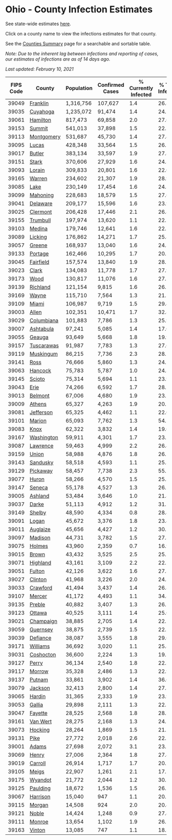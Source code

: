# Ohio - County Infection Estimates

See state-wide estimates [here](/infections/us-oh).

Click on a county name to view the infections estimates for that county.

See the [Counties Summary](/infections/summary-counties) page for a searchable and sortable table.

*Note: Due to the inherent lag between infections and reporting of cases, our estimates of infections are as of 14 days ago.*

*Last updated: February 10, 2021*

|   FIPS Code |                   County |   Population |   Confirmed Cases |   % Currently Infected |   % Total Infected |
|-------------|--------------------------|--------------|-------------------|------------------------|--------------------|
|       39049 |     [Franklin](franklin) |    1,316,756 |           107,627 |                    1.4 |               26.8 |
|       39035 |     [Cuyahoga](cuyahoga) |    1,235,072 |            91,474 |                    1.4 |               24.5 |
|       39061 |     [Hamilton](hamilton) |      817,473 |            69,858 |                    2.0 |               27.6 |
|       39153 |         [Summit](summit) |      541,013 |            37,898 |                    1.5 |               22.7 |
|       39113 | [Montgomery](montgomery) |      531,687 |            45,730 |                    1.4 |               27.4 |
|       39095 |           [Lucas](lucas) |      428,348 |            33,564 |                    1.5 |               26.2 |
|       39017 |         [Butler](butler) |      383,134 |            33,597 |                    1.9 |               27.8 |
|       39151 |           [Stark](stark) |      370,606 |            27,929 |                    1.6 |               24.3 |
|       39093 |         [Lorain](lorain) |      309,833 |            20,801 |                    1.6 |               22.0 |
|       39165 |         [Warren](warren) |      234,602 |            21,307 |                    1.9 |               28.9 |
|       39085 |             [Lake](lake) |      230,149 |            17,454 |                    1.6 |               24.3 |
|       39099 |     [Mahoning](mahoning) |      228,683 |            18,579 |                    1.5 |               27.6 |
|       39041 |     [Delaware](delaware) |      209,177 |            15,596 |                    1.6 |               23.9 |
|       39025 |     [Clermont](clermont) |      206,428 |            17,446 |                    2.1 |               26.8 |
|       39155 |     [Trumbull](trumbull) |      197,974 |            13,620 |                    1.1 |               22.7 |
|       39103 |         [Medina](medina) |      179,746 |            12,641 |                    1.6 |               22.7 |
|       39089 |       [Licking](licking) |      176,862 |            14,271 |                    1.7 |               25.8 |
|       39057 |         [Greene](greene) |      168,937 |            13,040 |                    1.6 |               24.3 |
|       39133 |       [Portage](portage) |      162,466 |            10,295 |                    1.7 |               20.5 |
|       39045 |   [Fairfield](fairfield) |      157,574 |            13,840 |                    1.9 |               28.1 |
|       39023 |           [Clark](clark) |      134,083 |            11,778 |                    1.7 |               27.9 |
|       39173 |             [Wood](wood) |      130,817 |            11,076 |                    1.6 |               27.2 |
|       39139 |     [Richland](richland) |      121,154 |             9,815 |                    1.6 |               26.1 |
|       39169 |           [Wayne](wayne) |      115,710 |             7,564 |                    1.3 |               21.1 |
|       39109 |           [Miami](miami) |      106,987 |             9,719 |                    1.5 |               29.4 |
|       39003 |           [Allen](allen) |      102,351 |            10,471 |                    1.7 |               32.8 |
|       39029 | [Columbiana](columbiana) |      101,883 |             7,786 |                    1.3 |               25.9 |
|       39007 |   [Ashtabula](ashtabula) |       97,241 |             5,085 |                    1.4 |               17.0 |
|       39055 |         [Geauga](geauga) |       93,649 |             5,668 |                    1.8 |               19.9 |
|       39157 | [Tuscarawas](tuscarawas) |       91,987 |             7,783 |                    1.3 |               27.6 |
|       39119 |   [Muskingum](muskingum) |       86,215 |             7,736 |                    2.3 |               28.2 |
|       39141 |             [Ross](ross) |       76,666 |             5,860 |                    1.3 |               24.2 |
|       39063 |       [Hancock](hancock) |       75,783 |             5,787 |                    1.0 |               24.3 |
|       39145 |         [Scioto](scioto) |       75,314 |             5,694 |                    1.1 |               23.9 |
|       39043 |             [Erie](erie) |       74,266 |             6,592 |                    1.7 |               28.7 |
|       39013 |       [Belmont](belmont) |       67,006 |             4,680 |                    1.9 |               23.1 |
|       39009 |         [Athens](athens) |       65,327 |             4,263 |                    1.9 |               20.1 |
|       39081 |   [Jefferson](jefferson) |       65,325 |             4,462 |                    1.1 |               22.0 |
|       39101 |         [Marion](marion) |       65,093 |             7,762 |                    1.3 |               54.1 |
|       39083 |             [Knox](knox) |       62,322 |             3,832 |                    1.4 |               19.6 |
|       39167 | [Washington](washington) |       59,911 |             4,301 |                    1.7 |               23.2 |
|       39087 |     [Lawrence](lawrence) |       59,463 |             4,999 |                    2.2 |               26.4 |
|       39159 |           [Union](union) |       58,988 |             4,876 |                    1.8 |               26.2 |
|       39143 |     [Sandusky](sandusky) |       58,518 |             4,593 |                    1.1 |               25.3 |
|       39129 |     [Pickaway](pickaway) |       58,457 |             7,738 |                    2.3 |               55.2 |
|       39077 |           [Huron](huron) |       58,266 |             4,570 |                    1.5 |               25.3 |
|       39147 |         [Seneca](seneca) |       55,178 |             4,527 |                    1.3 |               26.1 |
|       39005 |       [Ashland](ashland) |       53,484 |             3,646 |                    1.0 |               21.8 |
|       39037 |           [Darke](darke) |       51,113 |             4,912 |                    1.2 |               31.1 |
|       39149 |         [Shelby](shelby) |       48,590 |             4,334 |                    0.8 |               28.4 |
|       39091 |           [Logan](logan) |       45,672 |             3,376 |                    1.8 |               23.4 |
|       39011 |     [Auglaize](auglaize) |       45,656 |             4,427 |                    1.2 |               30.7 |
|       39097 |       [Madison](madison) |       44,731 |             3,782 |                    1.5 |               27.3 |
|       39075 |         [Holmes](holmes) |       43,960 |             2,359 |                    0.7 |               16.9 |
|       39015 |           [Brown](brown) |       43,432 |             3,525 |                    2.5 |               25.5 |
|       39071 |     [Highland](highland) |       43,161 |             3,109 |                    2.2 |               22.5 |
|       39051 |         [Fulton](fulton) |       42,126 |             3,622 |                    1.6 |               27.3 |
|       39027 |       [Clinton](clinton) |       41,968 |             3,226 |                    2.0 |               24.3 |
|       39033 |     [Crawford](crawford) |       41,494 |             3,437 |                    1.4 |               26.8 |
|       39107 |         [Mercer](mercer) |       41,172 |             4,493 |                    1.1 |               34.8 |
|       39135 |         [Preble](preble) |       40,882 |             3,407 |                    1.3 |               26.5 |
|       39123 |         [Ottawa](ottawa) |       40,525 |             3,111 |                    1.4 |               25.0 |
|       39021 |   [Champaign](champaign) |       38,885 |             2,705 |                    1.4 |               22.1 |
|       39059 |     [Guernsey](guernsey) |       38,875 |             2,739 |                    1.5 |               22.5 |
|       39039 |     [Defiance](defiance) |       38,087 |             3,555 |                    1.8 |               29.6 |
|       39171 |     [Williams](williams) |       36,692 |             3,020 |                    1.1 |               25.8 |
|       39031 |   [Coshocton](coshocton) |       36,600 |             2,224 |                    1.3 |               19.5 |
|       39127 |           [Perry](perry) |       36,134 |             2,540 |                    1.8 |               22.3 |
|       39117 |         [Morrow](morrow) |       35,328 |             2,486 |                    1.3 |               22.9 |
|       39137 |         [Putnam](putnam) |       33,861 |             3,902 |                    1.4 |               36.6 |
|       39079 |       [Jackson](jackson) |       32,413 |             2,800 |                    1.4 |               27.3 |
|       39065 |         [Hardin](hardin) |       31,365 |             2,333 |                    1.9 |               23.9 |
|       39053 |         [Gallia](gallia) |       29,898 |             2,111 |                    1.3 |               22.5 |
|       39047 |       [Fayette](fayette) |       28,525 |             2,568 |                    1.8 |               28.3 |
|       39161 |     [Van Wert](van-wert) |       28,275 |             2,168 |                    1.3 |               24.1 |
|       39073 |       [Hocking](hocking) |       28,264 |             1,869 |                    1.5 |               21.2 |
|       39131 |             [Pike](pike) |       27,772 |             2,018 |                    2.6 |               22.5 |
|       39001 |           [Adams](adams) |       27,698 |             2,072 |                    3.1 |               23.1 |
|       39069 |           [Henry](henry) |       27,006 |             2,364 |                    1.8 |               27.4 |
|       39019 |       [Carroll](carroll) |       26,914 |             1,717 |                    1.7 |               20.5 |
|       39105 |           [Meigs](meigs) |       22,907 |             1,261 |                    2.1 |               17.1 |
|       39175 |       [Wyandot](wyandot) |       21,772 |             2,044 |                    1.2 |               30.5 |
|       39125 |     [Paulding](paulding) |       18,672 |             1,536 |                    1.5 |               26.1 |
|       39067 |     [Harrison](harrison) |       15,040 |               947 |                    1.1 |               20.2 |
|       39115 |         [Morgan](morgan) |       14,508 |               924 |                    2.0 |               20.4 |
|       39121 |           [Noble](noble) |       14,424 |             1,248 |                    0.9 |               27.4 |
|       39111 |         [Monroe](monroe) |       13,654 |             1,102 |                    1.9 |               26.1 |
|       39163 |         [Vinton](vinton) |       13,085 |               747 |                    1.1 |               18.3 |